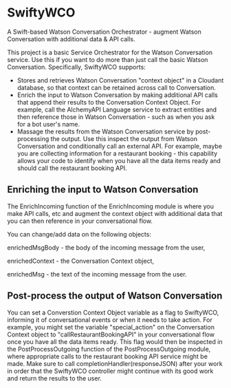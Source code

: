 # SwiftyWCO
A Swift-based Watson Conversation Orchestrator - augment Watson Conversation with additional data &amp; API calls.

This project is a basic Service Orchestrator for the Watson Conversation service. Use this if you want to do more than just call the basic Watson Conversation. Specifically, SwiftyWCO supports:
- Stores and retrieves Watson Conversation "context object" in a Cloudant database, so that context can be retained across call to Conversation.
- Enrich the input to Watson Conversation by making additional API calls that append their results to the Conversation Context Object. For example, call the AlchemyAPI Language service to extract entities and then reference those in Watson Conversation - such as when you ask for a bot user's name.
- Massage the results from the Watson Conversation service by post-processing the output. Use this inspect the output from Watson Conversation and conditionally call an external API. For example, maybe you are collecting information for a restaurant booking - this capability allows your code to identify when you have all the data items ready and should call the restaurant booking API.

## Enriching the input to Watson Conversation
The EnrichIncoming function of the EnrichIncoming module is where you make API calls, etc and augment the context object with additional data that you can then reference in your conversational flow.

You can change/add data on the following objects:

   enrichedMsgBody - the body of the incoming message from the user,

   enrichedContext - the Conversation Context object,

   enrichedMsg - the text of the incoming message from the user.

## Post-process the output of Watson Conversation
You can set a Converstion Context Object variable as a flag to SwiftyWCO, informing it of conversational events or when it needs to take action. For example, you might set the variable "special_action" on the Conversation Context object to "callRestaurantBookingAPI" in your conversational flow once you have all the data items ready. This flag would then be inspected in the PostProcessOutgoing function of the PostProcessOutgoing module, where appropriate calls to the restaurant booking API service might be made. Make sure to call completionHandler(responseJSON) after your work in order that the SwiftyWCO controller might continue with its good work and return the results to the user.

